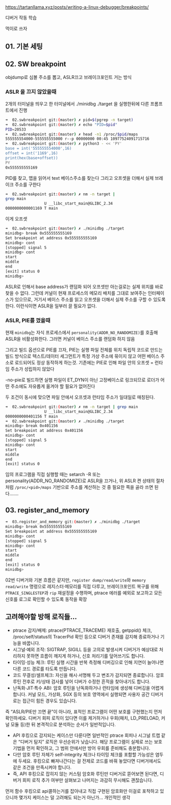 ## 
https://tartanllama.xyz/posts/writing-a-linux-debugger/breakpoints/

디버거 작동 학습

먹이로 쓰자

## 01. 기본 세팅

## 02. SW breakpoint
objdump로 심볼 주소를 뽑고, ASLR끄고 브레이크포인트 거는 방식

### ASLR 을 끄지 않았을때
2개의 터미널을 띄우고 한 터미널에서 ./minidbg ./target 을 실행한뒤에 다른 프롬프트에서 진행

```bash
➜  02.swbreakpoint git:(master) ✗ pid=$(pgrep -n target)
➜  02.swbreakpoint git:(master) ✗ echo "PID=$pid"
PID=20533
➜  02.swbreakpoint git:(master) ✗ head -n1 /proc/$pid/maps
555555554000-555555555000 r--p 00000000 00:45 10977524091715716          /mnt/d/git/ptrace_practice/02.swbreakpoint/target
➜  02.swbreakpoint git:(master) ✗ python3 - << 'PY'
base = int('555555554000',16)
offset = int('1169',16)
print(hex(base+offset))
PY
0x555555555169
```
PID를 찾고, 맵을 읽어서 text 베이스주소를 찾는다
그리고 오프셋을 더해서 실제 브레이크 주소를 구한다

```bash
➜  02.swbreakpoint git:(master) ✗ nm -n target |
grep main
                 U __libc_start_main@GLIBC_2.34
0000000000001169 T main
```
이게 오프셋

```bash
➜  02.swbreakpoint git:(master) ✗ ./minidbg ./target
minidbg> break 0x555555555169
Set breakpoint at address 0x555555555169
minidbg> cont
[stopped] signal 5
minidbg> cont
start
middle
end
[exit] status 0
minidbg>
```

ASLR로 인해서 base address가 랜덤화 되어 오프셋만 아는걸로는 실제 위치를 바로 찾을 수 없다.
그런데 커널이 현재 프로세스의 메모리 배치를 그대로 보여주는 인터페이스가 있으므로, 거기서 베이스 주소를 읽고 오프셋을 더해서 실제 주소를 구할 수 있도록 한다. 이런식이면 ASLR을 일부러 끌 필요가 없다.

### ASLR, PIE를 껐을때

현재 `minidbg`는 자식 프로세스에서 `personality(ADDR_NO_RANDOMIZE)`를 호출해 ASLR을 비활성화한다. 그러면 커널이 베이스 주소를 랜덤화 하지 않음

그리고 빌드 옵션으로 PIE를 끄자, PIE는 실행 파일 전체를 위치 독립적 코드로 만드는 빌드 방식으로 텍스트/데이터 세그먼트가 특정 가상 주소에 묶이지 않고 어떤 베이스 주소로 로드되어도 정상 동작하게 하는것. 기존에는 PIE로 인해 파일 안의 오프셋 = 런타임 주소가 성립하지 않았다

-no-pie로 빌드하면 실행 파일이 ET_DYN이 아닌 고정베이스로 링크되므로 로더가 어떤 주소에도 자유롭게 옮겨야 할 필요가 없어진다

두 조건이 동시에 맞으면 파일 안에서 오프셋과 런타임 주소가 일대일로 매칭된다.

```bash
➜  02.swbreakpoint git:(master) ✗ nm -n target | grep main
                 U __libc_start_main@GLIBC_2.34
0000000000401156 T main
➜  02.swbreakpoint git:(master) ✗ ./minidbg ./target
minidbg> break 0x401156
Set breakpoint at address 0x401156
minidbg> cont
[stopped] signal 5
minidbg> cont
start
middle
end
[exit] status 0
```

임의 프로그램을 직접 실행할 때는 setarch -R 또는 personality(ADDR_NO_RANDOMIZE)로 ASLR을 끄거나, 위 ASLR 켠 상태의 절차처럼 `/proc/<pid>/maps` 기반으로 주소를 계산하는 것 중 필요한 쪽을 골라 쓰면 된다.......

## 03. register_and_memory

```bash
➜  03.register_and_memory git:(master) ✗ ./minidbg ./target
minidbg> break 0x555555555169
Set breakpoint at address 0x555555555169
minidbg> cont
[stopped] signal 5
minidbg> cont
start
middle
end
[exit] status 0
minidbg>
```
02번 디버거와 기본 흐름은 같지만, `register dump/read/write`와 `memory read/write` 명령으로 레지스터·메모리를 직접 다루고, 브레이크포인트 복구를 위해 `PTRACE_SINGLESTEP`과 `rip` 재설정을 수행하며, ptrace 에러를 예외로 보고하고 모든 신호를 로그로 확인할 수 있도록 동작을 확장




## 고려해야할 방해 로직들...

- ptrace 감지/배제: ptrace(PTRACE_TRACEME) 재호출, getppid() 체크, /proc/self/status의 TracerPid 확인 등으로 디버거 존재를 감지해 종료하거나 기능을 바꿉니다.
- 시그널·예외 조작: SIGTRAP, SIGILL 등을 고의로 발생시켜 디버거가 예상대로 처리하지 못하면 흐름이 깨지게 하거나, 신호 처리기를 덮어쓰기도 합니다.
- 타이밍·성능 체크: 루틴 실행 시간을 반복 측정해 디버깅으로 인해 지연이 늘어나면 다른 코드 경로를 타도록 만듭니다.
- 코드 무결성/셀프체크: 자신을 해시·서명해 두고 변조가 감지되면 종료합니다. 암호 루틴 전후로 키/상태 검사를 넣어 디버가 수정한 흔적을 찾아내기도 합니다.
- 난독화·JIT·특수 ABI: 암호 루틴을 난독화하거나 런타임에 생성해 디버깅을 어렵게 합니다. 커널 모드, 가상화, SGX 등의 보호 영역에서 실행되면 사용자 공간 디버거로는 접근이 힘든 경우도 있습니다.

즉 “ASLR/PIE만 끄면 끝”이 아니라, 표적인 프로그램이 어떤 보호를 구현했는지 먼저 확인하세요. 디버거 회피 로직이 있다면 이를 제거하거나 우회(패치, LD_PRELOAD, 커널 모듈 등)한 뒤 본격적으로 분석하는 순서가 일반적입니다.


- API 후킹으로 감지되는 케이스만 다룬다면 일반적인 ptrace 회피나 시그널 트랩 같은 “디버거 탐지” 로직은 우선순위가 낮습니다. 해당 프로그램이 실제로 쓰는 보호 기법을 먼저 확인하고, 그 범위 안에서만 방어 우회를 준비해도 충분합니다.
- 다만 암호 루틴 자체가 self-integrity 체크나 타이밍 체크를 포함할 가능성은 염두에 두세요. 후킹으로 빠져나간다는 걸 전제로 코드를 바꿔 놓았다면 디버거에서도 같은 조건을 만족시켜야 합니다.
- 즉, API 후킹으로 잡히지 않는 커스텀 암호화 루틴만 디버거로 뜯어보면 된다면, 디버거 회피 로직 추가 여부만 살펴보고 나머지는 과감히 무시해도 괜찮습니다.

먼저 함수 후킹으로 api콜하는거를 잡아내고 직접 구현된 암호화만 이걸로 포착하고 있으니까 몇가지 케이스는 덜 고려해도 되는거 아닌가... 개인적인 생각
